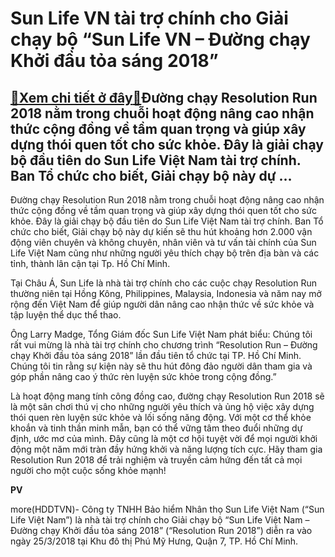 Sun Life VN tài trợ chính cho Giải chạy bộ “Sun Life VN – Đường chạy Khởi đầu tỏa sáng 2018”
============================================================================================

[:gift:Xem chi tiết ở đây:gift:](https://hddtvn.com/sun-life-vn-tai-tro-chinh-cho-giai-chay-bo-sun-life-vn-duong-chay-khoi-dau-toa-sang-2018/)Đường chạy Resolution Run 2018 nằm trong chuỗi hoạt động nâng cao nhận thức cộng đồng về tầm quan trọng và giúp xây dựng thói quen tốt cho sức khỏe. Đây là giải chạy bộ đầu tiên do Sun Life Việt Nam tài trợ chính. Ban Tổ chức cho biết, Giải chạy bộ này dự …
-----------------------------------------------------------------------------------------------------------------------------------------------------------------------------------------------------------------------------------------------------------------







 






Đường chạy Resolution Run 2018 nằm trong chuỗi hoạt động nâng cao nhận thức cộng đồng về tầm quan trọng và giúp xây dựng thói quen tốt cho sức khỏe. Đây là giải chạy bộ đầu tiên do Sun Life Việt Nam tài trợ chính. Ban Tổ chức cho biết, Giải chạy bộ này dự kiến sẽ thu hút khoảng hơn 2.000 vận động viên chuyên và không chuyên, nhân viên và tư vấn tài chính của Sun Life Việt Nam cũng như những người yêu thích chạy bộ trên địa bàn và các tỉnh, thành lân cận tại Tp. Hồ Chí Minh. 


Tại Châu Á, Sun Life là nhà tài trợ chính cho các cuộc chạy Resolution Run thường niên tại Hồng Kông, Philippines, Malaysia, Indonesia và năm nay mở rộng đến Việt Nam để giúp người dân nâng cao nhận thức về sức khỏe và tập luyện thể dục thể thao. 


Ông Larry Madge, Tổng Giám đốc Sun Life Việt Nam phát biểu: Chúng tôi rất vui mừng là nhà tài trợ chính cho chương trình “Resolution Run – Đường chạy Khởi đầu tỏa sáng 2018” lần đầu tiên tổ chức tại TP. Hồ Chí Minh. Chúng tôi tin rằng sự kiện này sẽ thu hút đông đảo người dân tham gia và góp phần nâng cao ý thức rèn luyện sức khỏe trong cộng đồng.” 


Là hoạt động mang tính công đồng cao, đường chạy Resolution Run 2018 sẽ là một sân chơi thú vị cho những người yêu thích và ủng hộ việc xây dựng thói quen rèn luyện sức khỏe và lối sống năng động. Với một cơ thể khỏe khoắn và tinh thần minh mẫn, bạn có thể vững tâm theo đuổi những dự định, ước mơ của mình. Đây cũng là một cơ hội tuyệt vời để mọi người khởi động một năm mới tràn đầy hứng khởi và năng lượng tích cực. Hãy tham gia Resolution Run 2018 để trải nghiệm và truyền cảm hứng đến tất cả mọi người cho một cuộc sống khỏe mạnh! 






**PV**



more(HDDTVN)- Công ty TNHH Bảo hiểm Nhân thọ Sun Life Việt Nam (“Sun Life Việt Nam”) là nhà tài trợ chính cho Giải chạy bộ “Sun Life Việt Nam – Đường chạy Khởi đầu tỏa sáng 2018” (“Resolution Run 2018”) diễn ra vào ngày 25/3/2018 tại Khu đô thị Phú Mỹ Hưng, Quận 7, TP. Hồ Chí Minh.


